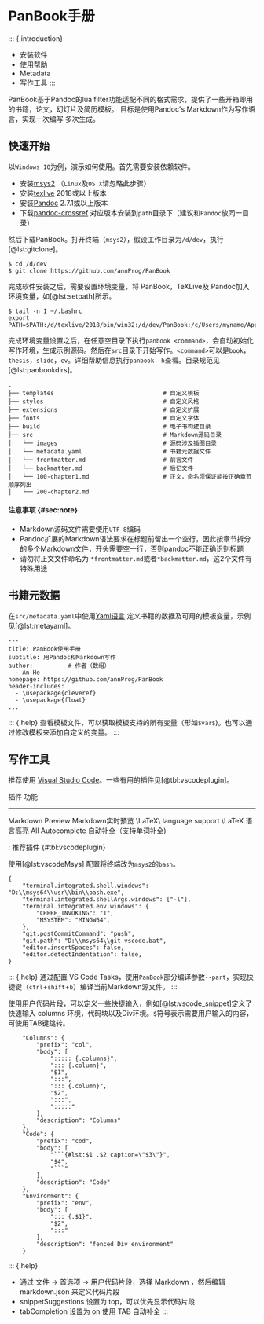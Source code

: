 
# PanBook手册

::: {.introduction}
- 安装软件
- 使用帮助
- Metadata
- 写作工具
:::

PanBook基于Pandoc的lua filter功能适配不同的格式需求，提供了一些开箱即用的书籍，论文，幻灯片及简历模板。 目标是使用Pandoc's Markdown作为写作语言，实现一次编写 多次生成。

## 快速开始

以`Windows 10`为例，演示如何使用。首先需要安装依赖软件。

- 安装[msys2](https://www.msys2.org/) （`Linux`及`OS X`请忽略此步骤）
- 安装[texlive](http://mirror.ctan.org/systems/texlive/Images/) 2018或以上版本
- 安装[Pandoc](https://pandoc.org/installing.html) 2.7.1或以上版本
- 下载[pandoc-crossref](https://github.com/lierdakil/pandoc-crossref/releases) 对应版本安装到`path`目录下（建议和`Pandoc`放同一目录）

然后下载PanBook。打开终端（`msys2`），假设工作目录为`/d/dev`，执行[@lst:gitclone]。

```{#lst:gitclone .bash caption="安装PanBook"}
$ cd /d/dev
$ git clone https://github.com/annProg/PanBook
```

完成软件安装之后，需要设置环境变量，将 PanBook，TeXLive及 Pandoc加入环境变量，如[@lst:setpath]所示。

```{#lst:setpath .bash caption="设置环境变量"}
$ tail -n 1 ~/.bashrc
export PATH=$PATH:/d/texlive/2018/bin/win32:/d/dev/PanBook:/c/Users/myname/AppData/Local/Pandoc
```

完成环境变量设置之后，在任意空目录下执行`panbook <command>`，会自动初始化写作环境，生成示例源码。然后在`src`目录下开始写作。`<command>`可以是`book`，`thesis`，`slide`，`cv`。详细帮助信息执行`panbook -h`查看。目录规范见[@lst:panbookdirs]。

```{#lst:panbookdirs .bash caption="目录规范"}
.
├── templates                               # 自定义模板
├── styles                                  # 自定义风格
├── extensions                              # 自定义扩展
├── fonts                                   # 自定义字体
├── build                                   # 电子书构建目录
├── src                                     # Markdown源码目录
│   └── images                              # 源码涉及插图目录
│   └── metadata.yaml                       # 书籍元数据文件
│   └── frontmatter.md                      # 前言文件
│   └── backmatter.md                       # 后记文件
│   └── 100-chapter1.md                     # 正文，命名须保证能按正确章节顺序列出
│   └── 200-chapter2.md            
```

#### 注意事项 {#sec:note}

- Markdown源码文件需要使用`UTF-8`编码
- Pandoc扩展的Markdown语法要求在标题前留出一个空行，因此按章节拆分的多个Markdown文件，开头需要空一行，否则pandoc不能正确识别标题
- 请勿将正文文件命名为 `*frontmatter.md`或者`*backmatter.md`，这2个文件有特殊用途


## 书籍元数据
在`src/metadata.yaml`中使用[Yaml语言](http://www.ruanyifeng.com/blog/2016/07/yaml.html) 定义书籍的数据及可用的模板变量，示例见[@lst:metayaml]。
```{#lst:metayaml .yaml caption="Metadata"}
---
title: PanBook使用手册
subtitle: 用Pandoc和Markdown写作
author:          # 作者（数组）
  - An He
homepage: https://github.com/annProg/PanBook
header-includes:
  - \usepackage{cleveref}
  - \usepackage{float}
...
```

::: {.help}
查看模板文件，可以获取模板支持的所有变量（形如`$var$`)。也可以通过修改模板来添加自定义的变量。
:::

## 写作工具
推荐使用 [Visual Studio Code](https://code.visualstudio.com/)。一些有用的插件见[@tbl:vscodeplugin]。

插件                               功能
--------------------------      ------------------------
Markdown Preview                Markdown实时预览
\LaTeX\ language support        \LaTeX 语言高亮
All Autocomplete                自动补全（支持单词补全)

: 推荐插件 {#tbl:vscodeplugin}

使用[@lst:vscodeMsys] 配置将终端改为`msys2`的`bash`。

```{#lst:vscodeMsys .json caption="VS Code使用msys2"}
{
    "terminal.integrated.shell.windows": "D:\\msys64\\usr\\bin\\bash.exe",
    "terminal.integrated.shellArgs.windows": ["-l"],
    "terminal.integrated.env.windows": {
        "CHERE_INVOKING": "1",
        "MSYSTEM": "MINGW64",
	},
	"git.postCommitCommand": "push",
    "git.path": "D:\\msys64\\git-vscode.bat",
    "editor.insertSpaces": false,
	"editor.detectIndentation": false,
}  
```

::: {.help}
通过配置 VS Code Tasks，使用`PanBook`部分编译参数`--part`，实现快捷键（`ctrl`+`shift`+`b`）编译当前Markdown源文件。
:::

使用用户代码片段，可以定义一些快捷输入，例如[@lst:vscode_snippet]定义了快速输入 columns 环境，代码块以及Div环境。`$`符号表示需要用户输入的内容，可使用TAB键跳转。

```{#lst:vscode_snippet .json caption="VS Code 用户代码片段"}
	"Columns": {
		"prefix": "col",
		"body": [
			"::::: {.columns}",
			"::: {.column}",
			"$1",
			":::",
			"::: {.column}",
			"$2",
			":::",
			":::::"
		],
		"description": "Columns"
	},
	"Code": {
		"prefix": "cod",
		"body": [
			"```{#lst:$1 .$2 caption=\"$3\"}",
			"$4",
			"```"
		],
		"description": "Code"
	},
	"Environment": {
		"prefix": "env",
		"body": [
			"::: {.$1}",
			"$2",
			":::"
		],
		"description": "fenced Div environment"
	}
```

::: {.help}
- 通过 文件 -> 首选项 -> 用户代码片段，选择 Markdown ，然后编辑 markdown.json 来定义代码片段
- snippetSuggestions 设置为 top，可以优先显示代码片段
- tabCompletion 设置为 on 使用 TAB 自动补全
:::
